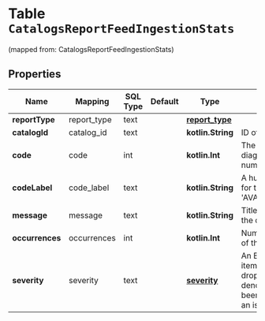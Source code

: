 
# Table `CatalogsReportFeedIngestionStats`
(mapped from: CatalogsReportFeedIngestionStats)

## Properties
Name | Mapping | SQL Type | Default | Type | Description | Notes
---- | ------- | -------- | ------- | ---- | ----------- | -----
**reportType** | report_type | text |  | [**report_type**](#ReportType) |  |  [optional]
**catalogId** | catalog_id | text |  | **kotlin.String** | ID of the catalog entity. |  [optional]
**code** | code | int |  | **kotlin.Int** | The event code that a diagnostics aggregated number references |  [optional]
**codeLabel** | code_label | text |  | **kotlin.String** | A human-friendly label for the event code (e.g, &#39;AVAILABILITY_INVALID&#39;) |  [optional]
**message** | message | text |  | **kotlin.String** | Title message describing the diagnostic issue |  [optional]
**occurrences** | occurrences | int |  | **kotlin.Int** | Number of occurrences of the issue |  [optional]
**severity** | severity | text |  | [**severity**](#Severity) | An ERROR means that items have been dropped, while a WARN denotes that items have been ingested despite an issue |  [optional]









